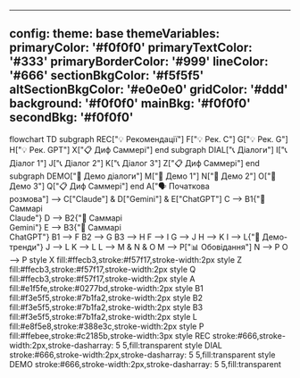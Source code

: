 
---
config:
  theme: base
  themeVariables:
    primaryColor: '#f0f0f0'
    primaryTextColor: '#333'
    primaryBorderColor: '#999'
    lineColor: '#666'
    sectionBkgColor: '#f5f5f5'
    altSectionBkgColor: '#e0e0e0'
    gridColor: '#ddd'
    background: '#f0f0f0'
    mainBkg: '#f0f0f0'
    secondBkg: '#f0f0f0'
---
flowchart TD
 subgraph REC["💡 Рекомендації"]
        F["💡 Рек. C"]
        G["💡 Рек. G"]
        H["💡 Рек. GPT"]
        X["📋 Диф Саммері"]
  end
 subgraph DIAL["📞 Діалоги"]
        I["📞 Діалог 1"]
        J["📞 Діалог 2"]
        K["📞 Діалог 3"]
        Z["📋 Диф Саммері"]
  end
 subgraph DEMO["👥 Демо діалоги"]
        M["👥 Демо 1"]
        N["👥 Демо 2"]
        O["👥 Демо 3"]
        Q["📋 Диф Саммері"]
  end
    A["🗣️ Початкова<br>розмова"] --> C["Claude"] & D["Gemini"] & E["ChatGPT"]
    C --> B1{"📝 Саммарі<br>Claude"}
    D --> B2{"📝 Саммарі<br>Gemini"}
    E --> B3{"📝 Саммарі<br>ChatGPT"}
    B1 --> F
    B2 --> G
    B3 --> H
    F --> I
    G --> J
    H --> K
    I --> L{"👥 Демо-тренди"}
    J --> L
    K --> L
    L --> M & N & O
    M --> P["📊 Обовідання"]
    N --> P
    O --> P
    style X fill:#ffecb3,stroke:#f57f17,stroke-width:2px
    style Z fill:#ffecb3,stroke:#f57f17,stroke-width:2px
    style Q fill:#ffecb3,stroke:#f57f17,stroke-width:2px
    style A fill:#e1f5fe,stroke:#0277bd,stroke-width:2px
    style B1 fill:#f3e5f5,stroke:#7b1fa2,stroke-width:2px
    style B2 fill:#f3e5f5,stroke:#7b1fa2,stroke-width:2px
    style B3 fill:#f3e5f5,stroke:#7b1fa2,stroke-width:2px
    style L fill:#e8f5e8,stroke:#388e3c,stroke-width:2px
    style P fill:#ffebee,stroke:#c2185b,stroke-width:3px
    style REC stroke:#666,stroke-width:2px,stroke-dasharray: 5 5,fill:transparent
    style DIAL stroke:#666,stroke-width:2px,stroke-dasharray: 5 5,fill:transparent
    style DEMO stroke:#666,stroke-width:2px,stroke-dasharray: 5 5,fill:transparent
